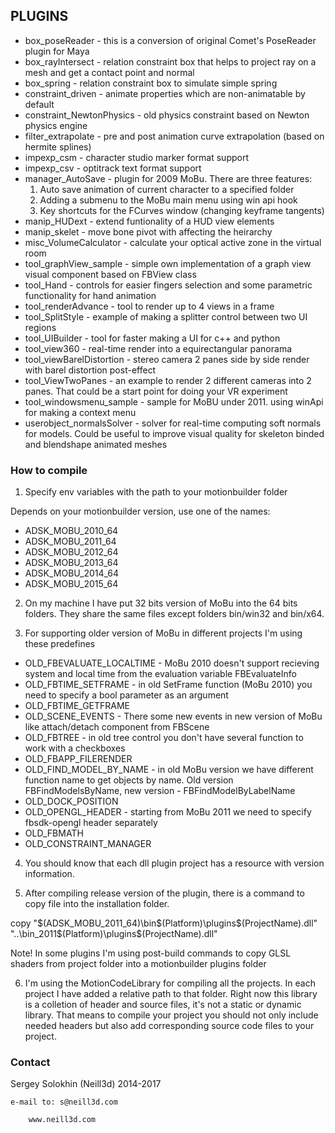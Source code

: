 
## PLUGINS

* box_poseReader - this is a conversion of original Comet's PoseReader plugin for Maya
* box_rayIntersect - relation constraint box that helps to project ray on a mesh and get a contact point and normal
* box_spring - relation constraint box to simulate simple spring
* constraint_driven - animate properties which are non-animatable by default
* constraint_NewtonPhysics - old physics constraint based on Newton physics engine
* filter_extrapolate - pre and post animation curve extrapolation (based on hermite splines)
* impexp_csm - character studio marker format support
* impexp_csv - optitrack text format support
* manager_AutoSave - plugin for 2009 MoBu. 
There are three features: 
	1) Auto save animation of current character to a specified folder
	2) Adding a submenu to the MoBu main menu using win api hook
	3) Key shortcuts for the FCurves window (changing keyframe tangents)
* manip_HUDext - extend funtionality of a HUD view elements
* manip_skelet - move bone pivot with affecting the heirarchy
* misc_VolumeCalculator - calculate your optical active zone in the virtual room
* tool_graphView_sample - simple own implementation of a graph view visual component based on FBView class
* tool_Hand - controls for easier fingers selection and some parametric functionality for hand animation
* tool_renderAdvance - tool to render up to 4 views in a frame
* tool_SplitStyle - example of making a splitter control between two UI regions
* tool_UIBuilder - tool for faster making a UI for c++ and python
* tool_view360 - real-time render into a equirectangular panorama
* tool_viewBarelDistortion - stereo camera 2 panes side by side render with barel distortion post-effect
* tool_ViewTwoPanes - an example to render 2 different cameras into 2 panes. That could be a start point for doing your VR experiment
* tool_windowsmenu_sample - sample for MoBU under 2011. using winApi for making a context menu
* userobject_normalsSolver - solver for real-time computing soft normals for models. Could be useful to improve visual quality for skeleton binded and blendshape animated meshes

### How to compile

1) Specify env variables with the path to your motionbuilder folder

Depends on your motionbuilder version, use one of the names:
* ADSK_MOBU_2010_64
* ADSK_MOBU_2011_64
* ADSK_MOBU_2012_64
* ADSK_MOBU_2013_64
* ADSK_MOBU_2014_64
* ADSK_MOBU_2015_64

2) On my machine I have put 32 bits version of MoBu into the 64 bits folders. They share the same files except folders bin/win32 and bin/x64.

3) For supporting older version of MoBu in different projects I'm using these predefines

* OLD_FBEVALUATE_LOCALTIME - MoBu 2010 doesn't support recieving system and local time from the evaluation variable FBEvaluateInfo
* OLD_FBTIME_SETFRAME - in old SetFrame function (MoBu 2010) you need to specify a bool parameter as an argument
* OLD_FBTIME_GETFRAME
* OLD_SCENE_EVENTS - There some new events in new version of MoBu like attach/detach component from FBScene
* OLD_FBTREE - in old tree control you don't have several function to work with a checkboxes
* OLD_FBAPP_FILERENDER
* OLD_FIND_MODEL_BY_NAME - in old MoBu version we have different function name to get objects by name. Old version FBFindModelsByName, new version - FBFindModelByLabelName
* OLD_DOCK_POSITION
* OLD_OPENGL_HEADER - starting from MoBu 2011 we need to specify fbsdk-opengl header separately
* OLD_FBMATH
* OLD_CONSTRAINT_MANAGER

4) You should know that each dll plugin project has a resource with version information.

5) After compiling release version of the plugin, there is a command to copy file into the installation folder.

copy "$(ADSK_MOBU_2011_64)\bin\$(Platform)\plugins\$(ProjectName).dll" "..\bin_2011\$(Platform)\plugins\$(ProjectName).dll"

Note! In some plugins I'm using post-build commands to copy GLSL shaders from project folder into a motionbuilder plugins folder

6) I'm using the MotionCodeLibrary for compiling all the projects. In each project I have added a relative path to that folder. Right now this library is a colletion of header and source files, it's not a static or dynamic library. That means to compile your project you should not only include needed headers but also add corresponding source code files to your project.

### Contact

  Sergey Solokhin (Neill3d) 2014-2017
  
	e-mail to: s@neill3d.com
	
		www.neill3d.com
